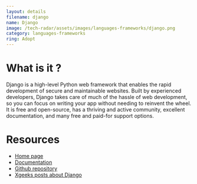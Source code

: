 ```yaml
---
layout: details
filename: django
name: Django
image: /tech-radar/assets/images/languages-frameworks/django.png
category: languages-frameworks
ring: Adopt
---
```


# What is it ?
Django is a high-level Python web framework that enables the rapid development of secure and maintainable websites. Built by experienced developers, Django takes care of much of the hassle of web development, so you can focus on writing your app without needing to reinvent the wheel. It is free and open-source, has a thriving and active community, excellent documentation, and many free and paid-for support options. 



# Resources
- [Home page](https://www.djangoproject.com/)
- [Documentation](https://docs.djangoproject.com/en/3.2/)
- [Github repository](https://github.com/django/django)
- [Xgeeks posts about Django](https://medium.com/xgeeks/tagged/django)

